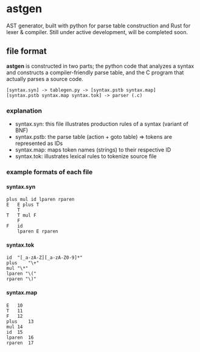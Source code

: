 # astgen
AST generator, built with python for parse table construction and Rust for lexer &amp; compiler.
Still under active development, will be completed soon.

## file format
**astgen** is constructed in two parts; the python code that analyzes a syntax and constructs a compiler-friendly parse table, and the C program that actually parses a source code.
```
[syntax.syn] -> tablegen.py -> [syntax.pstb syntax.map]
[syntax.pstb syntax.map syntax.tok] -> parser (.c)
```

### explanation
- syntax.syn: this file illustrates production rules of a syntax (variant of BNF)
- syntax.pstb: the parse table (action + goto table) => tokens are represented as IDs
- syntax.map: maps token names (strings) to their respective ID
- syntax.tok: illustrates lexical rules to tokenize source file

### example formats of each file

#### syntax.syn
```
plus mul id lparen rparen
E	E plus T
	T
T	T mul F
	F
F	id
	lparen E rparen
```

#### syntax.tok
```
id	"[_a-zA-Z][_a-zA-Z0-9]*"
plus	"\+"
mul	"\*"
lparen "\("
rparen "\)"
```

#### syntax.map
```
E	10
T	11
F	12
plus	13
mul	14
id	15
lparen	16
rparen	17
```
